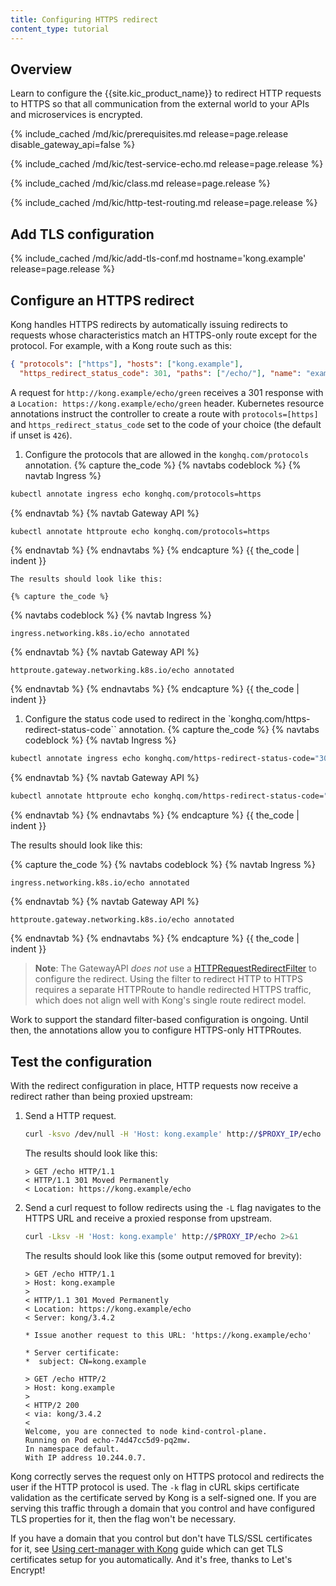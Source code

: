 ```yaml
---
title: Configuring HTTPS redirect
content_type: tutorial
---
```


## Overview

Learn to configure the {{site.kic_product_name}} to redirect HTTP requests to
HTTPS so that all communication from the external world to your APIs and
microservices is encrypted.

{% include_cached /md/kic/prerequisites.md release=page.release disable_gateway_api=false %}

{% include_cached /md/kic/test-service-echo.md release=page.release %}

{% include_cached /md/kic/class.md release=page.release %}

{% include_cached /md/kic/http-test-routing.md release=page.release %}

## Add TLS configuration

{% include_cached /md/kic/add-tls-conf.md hostname='kong.example' release=page.release %}

## Configure an HTTPS redirect

Kong handles HTTPS redirects by automatically issuing redirects to requests
whose characteristics match an HTTPS-only route except for the protocol. For
example, with a Kong route such as this:

```json
{ "protocols": ["https"], "hosts": ["kong.example"],
  "https_redirect_status_code": 301, "paths": ["/echo/"], "name": "example" }
```

A request for `http://kong.example/echo/green` receives a 301 response with
a `Location: https://kong.example/echo/green` header. Kubernetes resource
annotations instruct the controller to create a route with `protocols=[https]`
and `https_redirect_status_code` set to the code of your choice (the default if
unset is `426`).
1. Configure the protocols that are allowed in the `konghq.com/protocols` annotation.
   {% capture the_code %}
{% navtabs codeblock %}
{% navtab Ingress %}

```bash
kubectl annotate ingress echo konghq.com/protocols=https
```
{% endnavtab %}
{% navtab Gateway API %}

```bash
kubectl annotate httproute echo konghq.com/protocols=https
```
{% endnavtab %}
{% endnavtabs %}
{% endcapture %}
{{ the_code | indent }}

    The results should look like this:

    {% capture the_code %}
{% navtabs codeblock %}
{% navtab Ingress %}
```text
ingress.networking.k8s.io/echo annotated
```
{% endnavtab %}
{% navtab Gateway API %}
```text
httproute.gateway.networking.k8s.io/echo annotated
```
{% endnavtab %}
{% endnavtabs %}
{% endcapture %}
{{ the_code | indent }}


1. Configure the status code used to redirect in the `konghq.com/https-redirect-status-code`` annotation. 
   {% capture the_code %}
{% navtabs codeblock %}
{% navtab Ingress %}

```bash
kubectl annotate ingress echo konghq.com/https-redirect-status-code="301"
```
{% endnavtab %}
{% navtab Gateway API %}

```bash
kubectl annotate httproute echo konghq.com/https-redirect-status-code="301"
```
{% endnavtab %}
{% endnavtabs %}
{% endcapture %}
{{ the_code | indent }}

   The results should look like this:

   {% capture the_code %}
{% navtabs codeblock %}
{% navtab Ingress %}
```text
ingress.networking.k8s.io/echo annotated
```
{% endnavtab %}
{% navtab Gateway API %}
```text
httproute.gateway.networking.k8s.io/echo annotated
```
{% endnavtab %}
{% endnavtabs %}
{% endcapture %}
{{ the_code | indent }}

> **Note**: The GatewayAPI _does not_ use a [HTTPRequestRedirectFilter](https://gateway-api.sigs.k8s.io/references/spec/#gateway.networking.k8s.io/v1.HTTPRequestRedirectFilter)
to configure the redirect. Using the filter to redirect HTTP to HTTPS requires
a separate HTTPRoute to handle redirected HTTPS traffic, which does not align
well with Kong's single route redirect model.

Work to support the standard filter-based configuration is ongoing. Until then,
the annotations allow you to configure HTTPS-only HTTPRoutes.

## Test the configuration

With the redirect configuration in place, HTTP requests now receive a
redirect rather than being proxied upstream:
1. Send a HTTP request.
    ```bash
    curl -ksvo /dev/null -H 'Host: kong.example' http://$PROXY_IP/echo 2>&1 | grep -i http
    ```

    The results should look like this:

    ```text
    > GET /echo HTTP/1.1
    < HTTP/1.1 301 Moved Permanently
    < Location: https://kong.example/echo
    ```

1. Send a curl request to follow redirects using the `-L` flag navigates
to the HTTPS URL and receive a proxied response from upstream.

    ```bash
    curl -Lksv -H 'Host: kong.example' http://$PROXY_IP/echo 2>&1
    ```

    The results should look like this (some output removed for brevity):

    ```text
    > GET /echo HTTP/1.1
    > Host: kong.example
    >
    < HTTP/1.1 301 Moved Permanently
    < Location: https://kong.example/echo
    < Server: kong/3.4.2
    
    * Issue another request to this URL: 'https://kong.example/echo'

    * Server certificate:
    *  subject: CN=kong.example
     
    > GET /echo HTTP/2
    > Host: kong.example
    >
    < HTTP/2 200
    < via: kong/3.4.2
    <
    Welcome, you are connected to node kind-control-plane.
    Running on Pod echo-74d47cc5d9-pq2mw.
    In namespace default.
    With IP address 10.244.0.7.
    ```

Kong correctly serves the request only on HTTPS protocol and redirects the user
if the HTTP protocol is used. The `-k` flag in cURL skips certificate
validation as the certificate served by Kong is a self-signed one. If you are
serving this traffic through a domain that you control and have configured TLS
properties for it, then the flag won't be necessary.

If you have a domain that you control but don't have TLS/SSL certificates for
it, see [Using cert-manager with
Kong](/kubernetes-ingress-controller/{{page.release}}/guides/cert-manager)
guide which can get TLS certificates setup for you automatically. And it's
free, thanks to Let's Encrypt!

